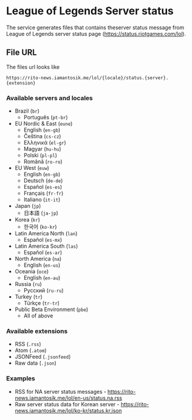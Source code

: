 # League of Legends Server status

The service generates files that contains theserver status message from League of Legends server status page (https://status.riotgames.com/lol).

## File URL
The files url looks like
```
https://rito-news.iamantosik.me/lol/{locale}/status.{server}.{extension}
```

### Available servers and locales
- Brazil (`br`)
    - Português (`pt-br`)
- EU Nordic & East (`eune`)
    - English (`en-gb`)
    - Čeština (`cs-cz`)
    - Ελληνικά (`el-gr`)
    - Magyar (`hu-hu`)
    - Polski (`pl-pl`)
    - Română (`ro-ro`)
- EU West (`euw`)
    - English (`en-gb`)
    - Deutsch (`de-de`)
    - Español (`es-es`)
    - Français (`fr-fr`)
    - Italiano (`it-it`)
- Japan (`jp`)
    - 日本語 (`ja-jp`)
- Korea (`kr`)
    - 한국어 (`ko-kr`)
- Latin America North (`lan`)
    - Español (`es-mx`)
- Latin America South (`las`)
    - Español (`es-ar`)
- North America (`na`)
    - English (`en-us`)
- Oceania (`oce`)
    - English (`en-au`)
- Russia (`ru`)
    - Русский (`ru-ru`)
- Turkey (`tr`)
    - Türkçe (`tr-tr`)
- Public Beta Environment (`pbe`)
    - All of above

### Available extensions
- RSS (`.rss`)
- Atom (`.atom`)
- JSONFeed (`.jsonfeed`)
- Raw data (`.json`)

### Examples
- RSS for NA server status messages - https://rito-news.iamantosik.me/lol/en-us/status.na.rss
- Raw server status data for Korean server - https://rito-news.iamantosik.me/lol/ko-kr/status.kr.json
